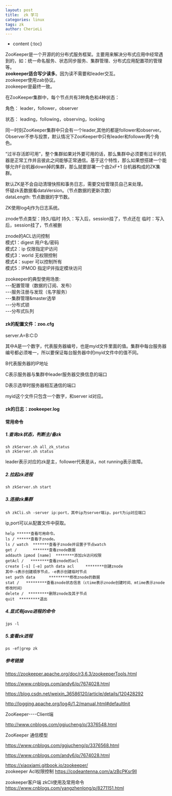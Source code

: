 ```yaml
---
layout: post
title:  zk 学习
categories: linux
tags: zk
author: CherieLi
---
```


* content
{:toc}  

ZooKeeper是一个开源的的分布式服务框架。主要用来解决分布式应用中经常遇到的，如：统一命名服务、状态同步服务、集群管理、分布式应用配置项的管理等。  
**zookeeper适合写少读多**。因为读不需要和leader交互。  
zookeeper使用zab协议。  
zookeeper是最终一致。  

在ZooKeeper集群中，每个节点共有3种角色和4种状态：

角色： leader，follower，observer

状态： leading，following，observing，looking

同一时刻ZooKeeper集群中只会有一个leader,其他的都是follower和observer。Observer不参与投票，默认情况下ZooKeeper中只有leader和follower两个角色。

 

“过半存活即可用”，整个集群如果对外要可用的话，那么集群中必须要有过半的机器是正常工作并且彼此之间能够正常通信。基于这个特性，那么如果想搭建一个能够允许F台机器down掉的集群，那么就要部署一个由2xF+1 台机器构成的ZK集群。



默认ZK是不会自动清理快照和事务日志，需要交给管理员自己来处理。  
怀疑zk丢数据看dataVersion。（节点数据的更新次数）  
dataLength: 节点数据的字节数。  

ZK使用log4j作为日志系统。

znode节点类型：持久/临时
持久：写入后，session挂了，节点还在
临时：写入后，session挂了，节点被删

znode的ACL访问控制  
模式1：digest 用户名/密码  
模式2：ip 仅限指定IP访问  
模式3：world 无权限控制  
模式4：super 可以控制所有  
模式5：IPMOD 指定IP并指定模块访问  

zookeeper的典型使用场景:  
---配置管理（数据的订阅、发布）  
---服务注册与发现（名字服务）  
---集群管理&master选举  
---分布式锁  
---分布式队列  


#### zk的配置文件：zoo.cfg

server.A=B:C:D

其中A是一个数字，代表服务器编号，也是myid文件里面的值。集群中每台服务器编号都必须唯一，所以要保证每台服务器中的myid文件中的值不同。

B代表服务器的IP地址

C表示服务器与集群中leader服务器交换信息的端口

D表示选举时服务器相互通信的端口

myid这个文件只包含一个数字，和server id对应。
#### zk的日志：zookeeper.log

#### 常用命令

##### 1.查询zk状态，判断主/备zk

```shell
sh zkServer.sh all_zk_status
sh zkServer.sh status
```
leader表示对应的zk是主，follower代表是从，not running表示故障。

##### 2.拉起zk进程

```shell
sh zkServer.sh start
```

##### 3.连接zk集群

```shell
sh zkCli.sh -server ip:port，其中ip为server端ip，port为ip对应端口
```

ip,port可以从配置文件中获取。
```
help ******查看可用命令。
ls / ******查看子znode。
ls / watch  *******查看子znode并设置子节点watch
get /       *******查看znode数据
addauth ipmod [name]  ********添加zk访问权限
getAcl /   ********查看znode的acl
create [-s] [-e] path data acl     ********创建znode
其中-s表示创建顺序节点，-e表示创建临时节点
set path data      *********修改znode的数据
stat /   *********查看znode状态信息（ctime表示znode创建时间、mtime表示znode修改时间）
delete /  *********删除znode及其子节点
quit  *********退出
```


##### 4.显式有java进程的命令
```shell
jps -l
```
##### 5.查看zk进程
```
ps -ef|grep zk
```


##### 参考链接

https://zookeeper.apache.org/doc/r3.6.3/zookeeperTools.html

https://www.cnblogs.com/andy6/p/7674028.html

https://blog.csdn.net/weixin_36586120/article/details/120428292

<http://logging.apache.org/log4j/1.2/manual.html#defaultInit>

ZooKeeper----Client端

http://www.cnblogs.com/ggjucheng/p/3376548.html

ZooKeeper 通信模型

https://www.cnblogs.com/ggjucheng/p/3376568.html  

https://www.cnblogs.com/andy6/p/7674028.html  

https://xiaoxiami.gitbook.io/zookeeper/  
zookeeper Acl权限控制
https://codeantenna.com/a/zBcPKsr9ll  

zookeeper客户端 zkCli使用及常用命令  
https://www.cnblogs.com/yangzhenlong/p/8271151.html
